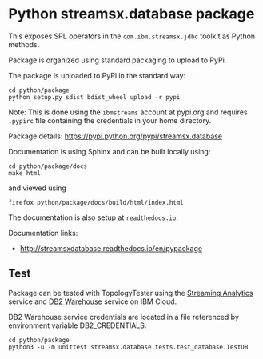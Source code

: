 # Python streamsx.database package

This exposes SPL operators in the `com.ibm.streamsx.jdbc` toolkit as Python methods.

Package is organized using standard packaging to upload to PyPi.

The package is uploaded to PyPi in the standard way:
```
cd python/package
python setup.py sdist bdist_wheel upload -r pypi
```
Note: This is done using the `ibmstreams` account at pypi.org and requires `.pypirc` file containing the credentials in your home directory.

Package details: https://pypi.python.org/pypi/streamsx.database

Documentation is using Sphinx and can be built locally using:
```
cd python/package/docs
make html
```
and viewed using
```
firefox python/package/docs/build/html/index.html
```

The documentation is also setup at `readthedocs.io`.

Documentation links:
* http://streamsxdatabase.readthedocs.io/en/pypackage

## Test

Package can be tested with TopologyTester using the [Streaming Analytics](https://www.ibm.com/cloud/streaming-analytics) service and [DB2 Warehouse](https://console.bluemix.net/docs/services/Db2whc/index.html#getting_started) service on IBM Cloud.

DB2 Warehouse service credentials are located in a file referenced by environment variable DB2_CREDENTIALS.

```
cd python/package
python3 -u -m unittest streamsx.database.tests.test_database.TestDB
```
